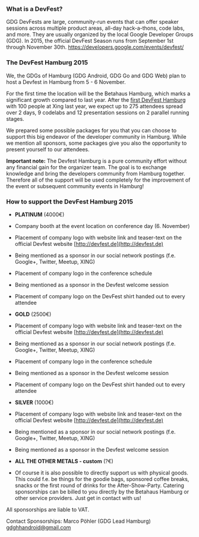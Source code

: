 ### What is a DevFest?
GDG DevFests are large, community-run events that can offer speaker sessions across multiple product areas, all-day hack-a-thons, code labs, and more. They are usually organized by the local Google Developer Groups (GDG). In 2015, the official DevFest Season runs from September 1st through November 30th. https://developers.google.com/events/devfest/  

### The DevFest Hamburg 2015
We, the GDGs of Hamburg (GDG Android, GDG Go and GDG Web) plan to host a Devfest in Hamburg from 5 - 6 November.

For the first time the location will be the Betahaus Hamburg, which marks a significant growth compared to last year. After the [first DevFest Hamburg](http://gdghamburg.github.io/DevFest14/) with 100 people at Xing last year, we expect up to 275 attendees spread over 2 days, 9 codelabs and 12 presentation sessions on 2 parallel running stages. 

We prepared some possible packages for you that you can choose to support this big endeavor of the developer community in Hamburg. While we mention all sponsors, some packages give you also the opportunity to present yourself to our attendees.

**Important note:** The Devfest Hamburg is a pure community effort without any financial gain for the organizer team. The goal is to exchange knowledge and bring the developers community from Hamburg together. Therefore all of the support will be used completely for the improvement of the event or subsequent community events in Hamburg!

### How to support the DevFest Hamburg 2015
* **PLATINUM** (4000€)
 * Company booth at the event location on conference day (6. November)
 * Placement of company logo with website link and teaser­-text on the official Devfest website [http://devfest.de](http://devfest.de)
 * Being mentioned as a sponsor in our social network postings (f.e. Google+, Twitter, Meetup, XING)
 * Placement of company logo in the conference schedule
 * Being mentioned as a sponsor in the Devfest welcome session
 * Placement of company logo on the DevFest shirt handed out to every attendee

* **GOLD** (2500€)
 * Placement of company logo with website link and teaser­-text on the official Devfest website [http://devfest.de](http://devfest.de)
 * Being mentioned as a sponsor in our social network postings (f.e. Google+, Twitter, Meetup, XING)
 * Placement of company logo in the conference schedule
 * Being mentioned as a sponsor in the Devfest welcome session
 * Placement of company logo on the DevFest shirt handed out to every attendee

* **SILVER** (1000€)
 * Placement of company logo with website link and teaser­-text on the official Devfest website [http://devfest.de](http://devfest.de)
 * Being mentioned as a sponsor in our social network postings (f.e. Google+, Twitter, Meetup, XING)
 * Being mentioned as a sponsor in the Devfest welcome session

* **ALL THE OTHER METALS - custom** (?€)
 * Of course it is also possible to directly support us with physical goods. This could f.e. be things for the goodie bags, sponsored coffee breaks, snacks or the first round of drinks for the After-Show-Party. Catering sponsorships can be billed to you directly by the Betahaus Hamburg or other service providers. Just get in contact with us! 

All sponsorships are liable to VAT.

Contact Sponsorships: 
Marco Pöhler (GDG Lead Hamburg)
[gdghhandroid@gmail.com](mailto:gdghhandroid@gmail.com)